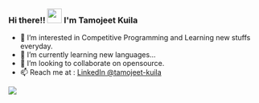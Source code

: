 ### Hi there!!  <img src="https://github.com/TheDudeThatCode/TheDudeThatCode/blob/master/Assets/Hi.gif" width="29px"> I'm Tamojeet Kuila


- 👀 I’m interested in Competitive Programming and Learning new stuffs everyday.
- 🌱 I’m currently learning new languages...
- 🤔 I’m looking to collaborate on opensource.
- 📫 Reach me at : [LinkedIn @tamojeet-kuila](https://linkedin.com/in/tamojeet-kuila-08974b1b7/)

<img src="https://github-readme-stats.vercel.app/api?username=tamojeetK&&show_icons=true&title_color=1bcf62&icon_color=bb2acf&text_color=daf7dc&bg_color=100c24">

